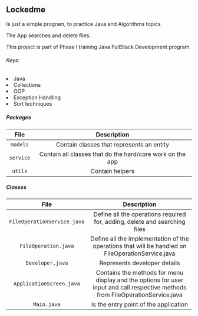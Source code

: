 ## Lockedme 

Is just a simple program, to practice Java and Algorithms topics

The App searches and delete files.

This project is part of Phase I training Java FullStack Development program.

###### Keys:
<li>Java</li>
<li>Collections</li>
<li>OOP</li>
<li>Exception Handling</li>
<li>Sort techniques</li>


##### Packages

| 	File	     |Description|
| 	:-----:	 | 	:-----:	 | 
| 	`models`	 | 	Contain classes that represents an entity	 | 
| 	`service`	 | 	Contain all classes that do the hard/core work on the app	 |
| 	`utils`	 | 	Contain helpers	 |

##### Classes

| 	File	     |Description|
| 	:-----:	 | 	:-----:	 | 
| 	`FileOperationService.java`	 | 	Define all the operations required for, adding, delete and searching files | 
| 	`FileOperation.java` | 	Define all the implementation of the operations that will be handled on FileOperationService.java	 |
| 	`Developer.java`	 | 	Represents developer details	 |
| 	`ApplicationScreen.java`	 | 	Contains the methods for menu display and the options for user input and call respective methods from FileOperationService.java	 |
| 	`Main.java`	 | 	Is the entry point of the application	 |